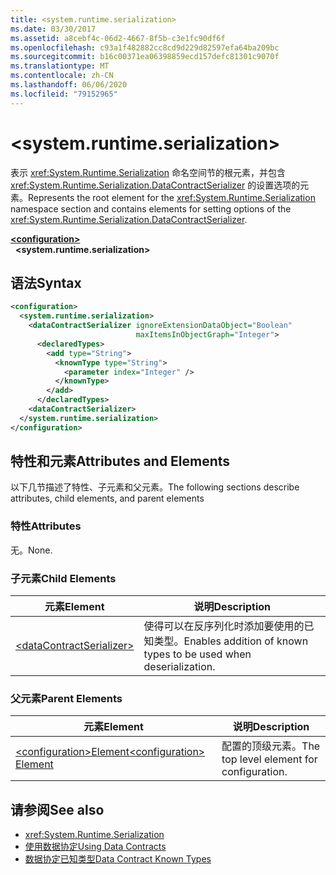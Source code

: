 ```yaml
---
title: <system.runtime.serialization>
ms.date: 03/30/2017
ms.assetid: a8cebf4c-06d2-4667-8f5b-c3e1fc90df6f
ms.openlocfilehash: c93a1f482882cc8cd9d229d82597efa64ba209bc
ms.sourcegitcommit: b16c00371ea06398859ecd157defc81301c9070f
ms.translationtype: MT
ms.contentlocale: zh-CN
ms.lasthandoff: 06/06/2020
ms.locfileid: "79152965"
---
```

# \<system.runtime.serialization>
<span data-ttu-id="0a6e3-102">表示 <xref:System.Runtime.Serialization> 命名空间节的根元素，并包含 <xref:System.Runtime.Serialization.DataContractSerializer> 的设置选项的元素。</span><span class="sxs-lookup"><span data-stu-id="0a6e3-102">Represents the root element for the <xref:System.Runtime.Serialization> namespace section and contains elements for setting options of the <xref:System.Runtime.Serialization.DataContractSerializer>.</span></span>  

[**\<configuration>**](../configuration-element.md)\
&nbsp;&nbsp;**\<system.runtime.serialization>**  
  
## <a name="syntax"></a><span data-ttu-id="0a6e3-103">语法</span><span class="sxs-lookup"><span data-stu-id="0a6e3-103">Syntax</span></span>  
  
```xml  
<configuration>
  <system.runtime.serialization>
    <dataContractSerializer ignoreExtensionDataObject="Boolean"
                            maxItemsInObjectGraph="Integer">
      <declaredTypes>
        <add type="String">
          <knownType type="String">
            <parameter index="Integer" />
          </knownType>
        </add>
      </declaredTypes>
    <dataContractSerializer>
  </system.runtime.serialization>
</configuration>
```  
  
## <a name="attributes-and-elements"></a><span data-ttu-id="0a6e3-104">特性和元素</span><span class="sxs-lookup"><span data-stu-id="0a6e3-104">Attributes and Elements</span></span>  
 <span data-ttu-id="0a6e3-105">以下几节描述了特性、子元素和父元素。</span><span class="sxs-lookup"><span data-stu-id="0a6e3-105">The following sections describe attributes, child elements, and parent elements</span></span>  
  
### <a name="attributes"></a><span data-ttu-id="0a6e3-106">特性</span><span class="sxs-lookup"><span data-stu-id="0a6e3-106">Attributes</span></span>  
 <span data-ttu-id="0a6e3-107">无。</span><span class="sxs-lookup"><span data-stu-id="0a6e3-107">None.</span></span>  
  
### <a name="child-elements"></a><span data-ttu-id="0a6e3-108">子元素</span><span class="sxs-lookup"><span data-stu-id="0a6e3-108">Child Elements</span></span>  
  
|<span data-ttu-id="0a6e3-109">元素</span><span class="sxs-lookup"><span data-stu-id="0a6e3-109">Element</span></span>|<span data-ttu-id="0a6e3-110">说明</span><span class="sxs-lookup"><span data-stu-id="0a6e3-110">Description</span></span>|  
|-------------|-----------------|  
|[\<dataContractSerializer>](datacontractserializer-of-system-runtime-serialization.md)|<span data-ttu-id="0a6e3-111">使得可以在反序列化时添加要使用的已知类型。</span><span class="sxs-lookup"><span data-stu-id="0a6e3-111">Enables addition of known types to be used when deserialization.</span></span>|  
  
### <a name="parent-elements"></a><span data-ttu-id="0a6e3-112">父元素</span><span class="sxs-lookup"><span data-stu-id="0a6e3-112">Parent Elements</span></span>  
  
|<span data-ttu-id="0a6e3-113">元素</span><span class="sxs-lookup"><span data-stu-id="0a6e3-113">Element</span></span>|<span data-ttu-id="0a6e3-114">说明</span><span class="sxs-lookup"><span data-stu-id="0a6e3-114">Description</span></span>|  
|-------------|-----------------|  
|[<span data-ttu-id="0a6e3-115">\<configuration>Element</span><span class="sxs-lookup"><span data-stu-id="0a6e3-115">\<configuration> Element</span></span>](../configuration-element.md)|<span data-ttu-id="0a6e3-116">配置的顶级元素。</span><span class="sxs-lookup"><span data-stu-id="0a6e3-116">The top level element for configuration.</span></span>|  
  
## <a name="see-also"></a><span data-ttu-id="0a6e3-117">请参阅</span><span class="sxs-lookup"><span data-stu-id="0a6e3-117">See also</span></span>

- <xref:System.Runtime.Serialization>
- [<span data-ttu-id="0a6e3-118">使用数据协定</span><span class="sxs-lookup"><span data-stu-id="0a6e3-118">Using Data Contracts</span></span>](../../../wcf/feature-details/using-data-contracts.md)
- [<span data-ttu-id="0a6e3-119">数据协定已知类型</span><span class="sxs-lookup"><span data-stu-id="0a6e3-119">Data Contract Known Types</span></span>](../../../wcf/feature-details/data-contract-known-types.md)
